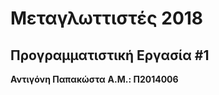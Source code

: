 # Μεταγλωττιστές 2018
## Προγραμματιστική Εργασία #1

**Αντιγόνη Παπακώστα** 
**Α.Μ.: Π2014006** 



